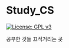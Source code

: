 ﻿# Study_CS
[![License: GPL v3](https://img.shields.io/badge/License-GPLv3-blue.svg)](https://www.gnu.org/licenses/gpl-3.0)

공부한 것들 끄적거리는 곳
